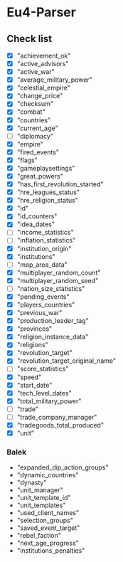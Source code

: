# Eu4-Parser

## Check list
- [x] "achievement_ok"
- [x] "active_advisors"
- [x] "active_war"
- [x] "average_military_power"
- [x] "celestial_empire"
- [x] "change_price"
- [x] "checksum"
- [x] "combat"
- [x] "countries"
- [x] "current_age"
- [ ] "diplomacy"
- [x] "empire"
- [x] "fired_events"
- [x] "flags"
- [x] "gameplaysettings"
- [x] "great_powers"
- [x] "has_first_revolution_started"
- [x] "hre_leagues_status"
- [x] "hre_religion_status"
- [x] "id"
- [x] "id_counters"
- [x] "idea_dates"
- [ ] "income_statistics"
- [ ] "inflation_statistics"
- [x] "institution_origin"
- [x] "institutions"
- [ ] "map_area_data"
- [x] "multiplayer_random_count"
- [x] "multiplayer_random_seed"
- [ ] "nation_size_statistics"
- [x] "pending_events"
- [x] "players_countries"
- [x] "previous_war"
- [x] "production_leader_tag"
- [x] "provinces"
- [x] "religion_instance_data"
- [x] "religions"
- [x] "revolution_target"
- [x] "revolution_target_original_name"
- [ ] "score_statistics"
- [x] "speed"
- [x] "start_date"
- [x] "tech_level_dates"
- [x] "total_military_power"
- [ ] "trade"
- [ ] "trade_company_manager"
- [x] "tradegoods_total_produced"
- [x] "unit"

### Balek
- "expanded_dip_action_groups"
- "dynamic_countries"
- "dynasty"
- "unit_manager"
- "unit_template_id"
- "unit_templates"
- "used_client_names"
- "selection_groups"
- "saved_event_target"
- "rebel_faction"
- "next_age_progress"
- "institutions_penalties"
